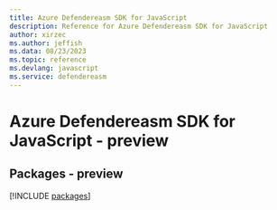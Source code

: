 ```yaml
---
title: Azure Defendereasm SDK for JavaScript
description: Reference for Azure Defendereasm SDK for JavaScript
author: xirzec
ms.author: jeffish
ms.data: 08/23/2023
ms.topic: reference
ms.devlang: javascript
ms.service: defendereasm
---
```

# Azure Defendereasm SDK for JavaScript - preview
## Packages - preview
[!INCLUDE [packages](defendereasm-index.md)]